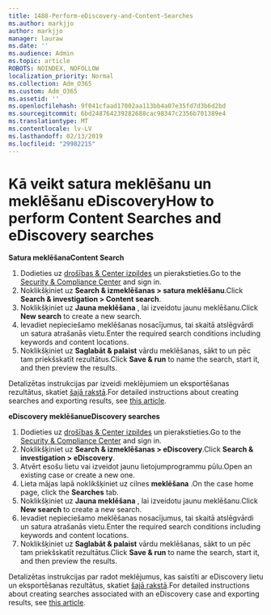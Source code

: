 ```yaml
---
title: 1488-Perform-eDiscovery-and-Content-Searches
ms.author: markjjo
author: markjjo
manager: lauraw
ms.date: ''
ms.audience: Admin
ms.topic: article
ROBOTS: NOINDEX, NOFOLLOW
localization_priority: Normal
ms.collection: Adm_O365
ms.custom: Adm_O365
ms.assetid: ''
ms.openlocfilehash: 9f041cfaad17002aa113bb4a07e35fd7d3b6d2bd
ms.sourcegitcommit: 6bd248764239282688cac98347c2356b701389e4
ms.translationtype: MT
ms.contentlocale: lv-LV
ms.lasthandoff: 02/13/2019
ms.locfileid: "29982215"
---
```

# <a name="how-to-perform-content-searches-and-ediscovery-searches"></a><span data-ttu-id="2cd8c-102">Kā veikt satura meklēšanu un meklēšanu eDiscovery</span><span class="sxs-lookup"><span data-stu-id="2cd8c-102">How to perform Content Searches and eDiscovery searches</span></span>

<span data-ttu-id="2cd8c-103">**Satura meklēšana**</span><span class="sxs-lookup"><span data-stu-id="2cd8c-103">**Content Search**</span></span>

1. <span data-ttu-id="2cd8c-104">Dodieties uz [drošības & Center izpildes](https://protection.office.com) un pierakstieties.</span><span class="sxs-lookup"><span data-stu-id="2cd8c-104">Go to the [Security & Compliance Center](https://protection.office.com) and sign in.</span></span>
2. <span data-ttu-id="2cd8c-105">Noklikšķiniet uz **Search & izmeklēšanas > satura meklēšanu**.</span><span class="sxs-lookup"><span data-stu-id="2cd8c-105">Click **Search & investigation > Content search**.</span></span>
3. <span data-ttu-id="2cd8c-106">Noklikšķiniet uz **Jauna meklēšana** , lai izveidotu jaunu meklēšanu.</span><span class="sxs-lookup"><span data-stu-id="2cd8c-106">Click **New search** to create a new search.</span></span>
4. <span data-ttu-id="2cd8c-107">Ievadiet nepieciešamo meklēšanas nosacījumus, tai skaitā atslēgvārdi un satura atrašanās vietu.</span><span class="sxs-lookup"><span data-stu-id="2cd8c-107">Enter the required search conditions including keywords and content locations.</span></span>  
5. <span data-ttu-id="2cd8c-108">Noklikšķiniet uz **Saglabāt & palaist** vārdu meklēšanas, sākt to un pēc tam priekšskatīt rezultātus.</span><span class="sxs-lookup"><span data-stu-id="2cd8c-108">Click **Save & run** to name the search, start it, and then preview the results.</span></span> 
 
<span data-ttu-id="2cd8c-109">Detalizētas instrukcijas par izveidi meklējumiem un eksportēšanas rezultātus, skatiet [šajā rakstā](https://docs.microsoft.com/office365/securitycompliance/content-search).</span><span class="sxs-lookup"><span data-stu-id="2cd8c-109">For detailed instructions about creating searches and exporting results, see [this article](https://docs.microsoft.com/office365/securitycompliance/content-search).</span></span>

<span data-ttu-id="2cd8c-110">**eDiscovery meklēšanu**</span><span class="sxs-lookup"><span data-stu-id="2cd8c-110">**eDiscovery searches**</span></span>

1. <span data-ttu-id="2cd8c-111">Dodieties uz [drošības & Center izpildes](https://protection.office.com) un pierakstieties.</span><span class="sxs-lookup"><span data-stu-id="2cd8c-111">Go to the [Security & Compliance Center](https://protection.office.com) and sign in.</span></span>
2. <span data-ttu-id="2cd8c-112">Noklikšķiniet uz **Search & izmeklēšanas > eDiscovery**.</span><span class="sxs-lookup"><span data-stu-id="2cd8c-112">Click **Search & investigation > eDiscovery**.</span></span>
3. <span data-ttu-id="2cd8c-113">Atvērt esošu lietu vai izveidot jaunu lietojumprogrammu pūlu.</span><span class="sxs-lookup"><span data-stu-id="2cd8c-113">Open an existing case or create a new one.</span></span>
4. <span data-ttu-id="2cd8c-114">Lieta mājas lapā noklikšķiniet uz cilnes **meklēšana** .</span><span class="sxs-lookup"><span data-stu-id="2cd8c-114">On the case home page, click the **Searches** tab.</span></span>  
5. <span data-ttu-id="2cd8c-115">Noklikšķiniet uz **Jauna meklēšana** , lai izveidotu jaunu meklēšanu.</span><span class="sxs-lookup"><span data-stu-id="2cd8c-115">Click **New search** to create a new search.</span></span>
6. <span data-ttu-id="2cd8c-116">Ievadiet nepieciešamo meklēšanas nosacījumus, tai skaitā atslēgvārdi un satura atrašanās vietu.</span><span class="sxs-lookup"><span data-stu-id="2cd8c-116">Enter the required search conditions including keywords and content locations.</span></span>  
7. <span data-ttu-id="2cd8c-117">Noklikšķiniet uz **Saglabāt & palaist** vārdu meklēšanas, sākt to un pēc tam priekšskatīt rezultātus.</span><span class="sxs-lookup"><span data-stu-id="2cd8c-117">Click **Save & run** to name the search, start it, and then preview the results.</span></span>

<span data-ttu-id="2cd8c-118">Detalizētas instrukcijas par radot meklējumus, kas saistīti ar eDiscovery lietu un eksportēšanas rezultātus, skatiet [šajā rakstā](https://docs.microsoft.com/office365/securitycompliance/ediscovery-cases).</span><span class="sxs-lookup"><span data-stu-id="2cd8c-118">For detailed instructions about creating searches associated with an eDiscovery case and exporting results, see [this article](https://docs.microsoft.com/office365/securitycompliance/ediscovery-cases).</span></span>